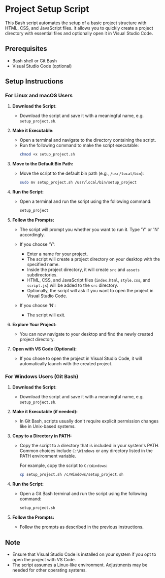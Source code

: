 # Project Setup Script

This Bash script automates the setup of a basic project structure with HTML, CSS, and JavaScript files. It allows you to quickly create a project directory with essential files and optionally open it in Visual Studio Code.

## Prerequisites

- Bash shell or Git Bash
- Visual Studio Code (optional)

## Setup Instructions

### For Linux and macOS Users

1. **Download the Script:**
   - Download the script and save it with a meaningful name, e.g. `setup_project.sh`.

2. **Make it Executable:**
   - Open a terminal and navigate to the directory containing the script.
   - Run the following command to make the script executable:
     ```bash
     chmod +x setup_project.sh
     ```

3. **Move to the Default Bin Path:**
   - Move the script to the default bin path (e.g., `/usr/local/bin`):
     ```bash
     sudo mv setup_project.sh /usr/local/bin/setup_project
     ```

4. **Run the Script:**
   - Open a terminal and run the script using the following command:
     ```bash
     setup_project
     ```

5. **Follow the Prompts:**
   - The script will prompt you whether you want to run it. Type 'Y' or 'N' accordingly.

   - If you choose 'Y':
     - Enter a name for your project.
     - The script will create a project directory on your desktop with the specified name.
     - Inside the project directory, it will create `src` and `assets` subdirectories.
     - HTML, CSS, and JavaScript files (`index.html`, `style.css`, and `script.js`) will be added to the `src` directory.
     - Optionally, the script will ask if you want to open the project in Visual Studio Code.

   - If you choose 'N':
     - The script will exit.

6. **Explore Your Project:**
   - You can now navigate to your desktop and find the newly created project directory.

7. **Open with VS Code (Optional):**
   - If you chose to open the project in Visual Studio Code, it will automatically launch with the created project.

### For Windows Users (Git Bash)

1. **Download the Script:**
   - Download the script and save it with a meaningful name, e.g. `setup_project.sh`.

2. **Make it Executable (if needed):**
   - In Git Bash, scripts usually don't require explicit permission changes like in Unix-based systems.

3. **Copy to a Directory in PATH:**
   - Copy the script to a directory that is included in your system's PATH. Common choices include `C:\Windows` or any directory listed in the PATH environment variable.

     For example, copy the script to `C:\Windows`:
     ```bash
     cp setup_project.sh /c/Windows/setup_project.sh
     ```

4. **Run the Script:**
   - Open a Git Bash terminal and run the script using the following command:
     ```bash
     setup_project.sh
     ```

5. **Follow the Prompts:**
   - Follow the prompts as described in the previous instructions.

## Note
- Ensure that Visual Studio Code is installed on your system if you opt to open the project with VS Code.
- The script assumes a Linux-like environment. Adjustments may be needed for other operating systems.
